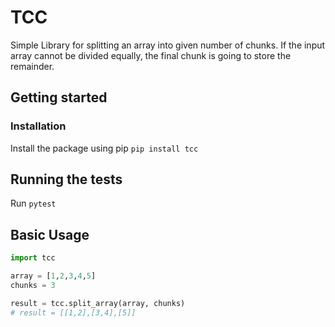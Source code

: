 # TCC

Simple Library for splitting an array into given number of chunks. If the input array cannot be divided equally, the
final chunk is going to store the remainder.

## Getting started

### Installation
Install the package using pip ```pip install tcc```

## Running the tests
Run ```pytest```

## Basic Usage
```python
import tcc

array = [1,2,3,4,5]
chunks = 3

result = tcc.split_array(array, chunks)
# result = [[1,2],[3,4],[5]]
```